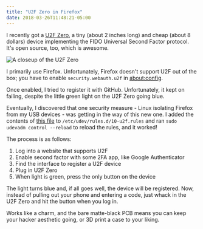 ```yaml
---
title: "U2F Zero in Firefox"
date: 2018-03-26T11:48:21-05:00
---
```


I recently got a [U2F Zero](https://u2fzero.com), a tiny (about 2 inches long) and cheap (about 8 dollars) device implementing the FIDO Universal Second Factor protocol. It's open source, too, which is awesome.

![A closeup of the U2F Zero](https://camo.githubusercontent.com/8f7abb7f684061138bd2a0aefa631a6fddad0d35/68747470733a2f2f692e696d6775722e636f6d2f4865725a6857512e6a7067)

I primarily use Firefox. Unfortunately, Firefox doesn't support U2F out of the box; you have to enable `security.webauth.u2f` in [about:config](about:config).

Once enabled, I tried to register it with GitHub. Unfortunately, it kept on failing, despite the little green light on the U2F Zero going blue.

Eventually, I discovered that one security measure - Linux isolating Firefox from my USB devices - was getting in the way of this new one. I added the contents of [this file](https://github.com/Yubico/libu2f-host/blob/master/70-u2f.rules) to `/etc/udev/rules.d/10-u2f.rules` and ran `sudo udevadm control --reload` to reload the rules, and it worked!

The process is as follows:

1. Log into a website that supports U2F
1. Enable second factor with some 2FA app, like Google Authenticator
1. Find the interface to register a U2F device
1. Plug in U2F Zero
1. When light is green, press the only button on the device

The light turns blue and, if all goes well, the device will be registered. Now, instead of pulling out your phone and entering a code, just whack in the U2F Zero and hit the button when you log in.

Works like a charm, and the bare matte-black PCB means you can keep your hacker aesthetic going, or 3D print a case to your liking.

